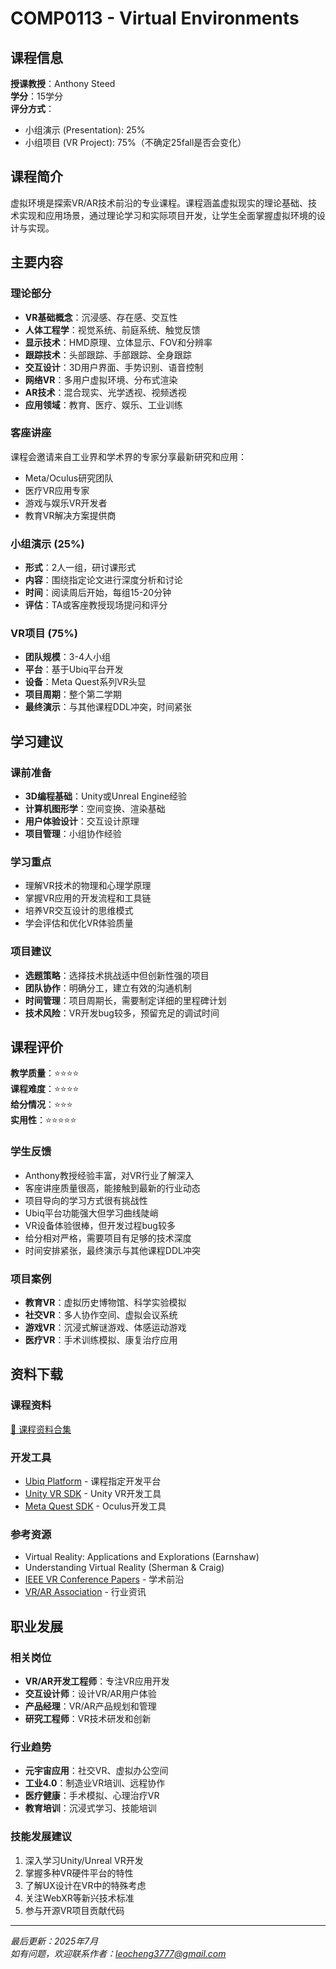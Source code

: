 # COMP0113 - Virtual Environments

## 课程信息

**授课教授**：Anthony Steed  
**学分**：15学分  
**评分方式**：
- 小组演示 (Presentation): 25%
- 小组项目 (VR Project): 75%（不确定25fall是否会变化）

## 课程简介

虚拟环境是探索VR/AR技术前沿的专业课程。课程涵盖虚拟现实的理论基础、技术实现和应用场景，通过理论学习和实际项目开发，让学生全面掌握虚拟环境的设计与实现。

## 主要内容

### 理论部分
- **VR基础概念**：沉浸感、存在感、交互性
- **人体工程学**：视觉系统、前庭系统、触觉反馈
- **显示技术**：HMD原理、立体显示、FOV和分辨率
- **跟踪技术**：头部跟踪、手部跟踪、全身跟踪
- **交互设计**：3D用户界面、手势识别、语音控制
- **网络VR**：多用户虚拟环境、分布式渲染
- **AR技术**：混合现实、光学透视、视频透视
- **应用领域**：教育、医疗、娱乐、工业训练

### 客座讲座
课程会邀请来自工业界和学术界的专家分享最新研究和应用：
- Meta/Oculus研究团队
- 医疗VR应用专家
- 游戏与娱乐VR开发者
- 教育VR解决方案提供商

### 小组演示 (25%)
- **形式**：2人一组，研讨课形式
- **内容**：围绕指定论文进行深度分析和讨论
- **时间**：阅读周后开始，每组15-20分钟
- **评估**：TA或客座教授现场提问和评分

### VR项目 (75%)
- **团队规模**：3-4人小组
- **平台**：基于Ubiq平台开发
- **设备**：Meta Quest系列VR头显
- **项目周期**：整个第二学期
- **最终演示**：与其他课程DDL冲突，时间紧张

## 学习建议

### 课前准备
- **3D编程基础**：Unity或Unreal Engine经验
- **计算机图形学**：空间变换、渲染基础
- **用户体验设计**：交互设计原理
- **项目管理**：小组协作经验

### 学习重点
- 理解VR技术的物理和心理学原理
- 掌握VR应用的开发流程和工具链
- 培养VR交互设计的思维模式
- 学会评估和优化VR体验质量

### 项目建议
- **选题策略**：选择技术挑战适中但创新性强的项目
- **团队协作**：明确分工，建立有效的沟通机制
- **时间管理**：项目周期长，需要制定详细的里程碑计划
- **技术风险**：VR开发bug较多，预留充足的调试时间

## 课程评价

**教学质量**：⭐⭐⭐⭐  
**课程难度**：⭐⭐⭐⭐  
**给分情况**：⭐⭐⭐  
**实用性**：⭐⭐⭐⭐⭐

### 学生反馈
- Anthony教授经验丰富，对VR行业了解深入
- 客座讲座质量很高，能接触到最新的行业动态
- 项目导向的学习方式很有挑战性
- Ubiq平台功能强大但学习曲线陡峭
- VR设备体验很棒，但开发过程bug较多
- 给分相对严格，需要项目有足够的技术深度
- 时间安排紧张，最终演示与其他课程DDL冲突

### 项目案例
- **教育VR**：虚拟历史博物馆、科学实验模拟
- **社交VR**：多人协作空间、虚拟会议系统
- **游戏VR**：沉浸式解谜游戏、体感运动游戏
- **医疗VR**：手术训练模拟、康复治疗应用

## 资料下载

### 课程资料
[📖 课程资料合集](https://github.com/LeonardoC37/ucl-cgvi-website/tree/main/materials/COMP0113)

### 开发工具
- [Ubiq Platform](https://ubiq.online/) - 课程指定开发平台
- [Unity VR SDK](https://unity.com/unity/features/vr) - Unity VR开发工具
- [Meta Quest SDK](https://developer.oculus.com/) - Oculus开发工具

### 参考资源
- Virtual Reality: Applications and Explorations (Earnshaw)
- Understanding Virtual Reality (Sherman & Craig)
- [IEEE VR Conference Papers](https://ieeevr.org/) - 学术前沿
- [VR/AR Association](https://www.thevrara.com/) - 行业资讯

## 职业发展

### 相关岗位
- **VR/AR开发工程师**：专注VR应用开发
- **交互设计师**：设计VR/AR用户体验
- **产品经理**：VR/AR产品规划和管理
- **研究工程师**：VR技术研发和创新

### 行业趋势
- **元宇宙应用**：社交VR、虚拟办公空间
- **工业4.0**：制造业VR培训、远程协作
- **医疗健康**：手术模拟、心理治疗VR
- **教育培训**：沉浸式学习、技能培训

### 技能发展建议
1. 深入学习Unity/Unreal VR开发
2. 掌握多种VR硬件平台的特性
3. 了解UX设计在VR中的特殊考虑
4. 关注WebXR等新兴技术标准
5. 参与开源VR项目贡献代码

---

*最后更新：2025年7月*  
*如有问题，欢迎联系作者：leocheng3777@gmail.com*